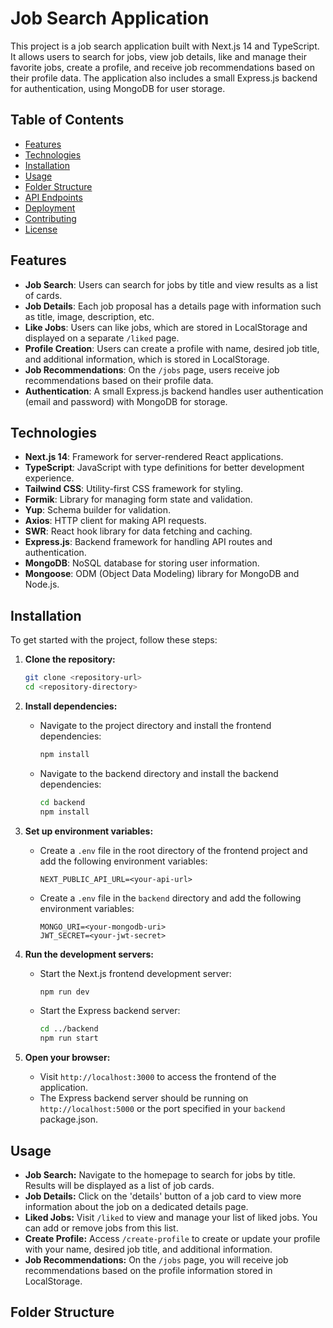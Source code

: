# Job Search Application

This project is a job search application built with Next.js 14 and TypeScript. It allows users to search for jobs, view job details, like and manage their favorite jobs, create a profile, and receive job recommendations based on their profile data. The application also includes a small Express.js backend for authentication, using MongoDB for user storage.

## Table of Contents

- [Features](#features)
- [Technologies](#technologies)
- [Installation](#installation)
- [Usage](#usage)
- [Folder Structure](#folder-structure)
- [API Endpoints](#api-endpoints)
- [Deployment](#deployment)
- [Contributing](#contributing)
- [License](#license)

## Features

- **Job Search**: Users can search for jobs by title and view results as a list of cards.
- **Job Details**: Each job proposal has a details page with information such as title, image, description, etc.
- **Like Jobs**: Users can like jobs, which are stored in LocalStorage and displayed on a separate `/liked` page.
- **Profile Creation**: Users can create a profile with name, desired job title, and additional information, which is stored in LocalStorage.
- **Job Recommendations**: On the `/jobs` page, users receive job recommendations based on their profile data.
- **Authentication**: A small Express.js backend handles user authentication (email and password) with MongoDB for storage.

## Technologies

- **Next.js 14**: Framework for server-rendered React applications.
- **TypeScript**: JavaScript with type definitions for better development experience.
- **Tailwind CSS**: Utility-first CSS framework for styling.
- **Formik**: Library for managing form state and validation.
- **Yup**: Schema builder for validation.
- **Axios**: HTTP client for making API requests.
- **SWR**: React hook library for data fetching and caching.
- **Express.js**: Backend framework for handling API routes and authentication.
- **MongoDB**: NoSQL database for storing user information.
- **Mongoose**: ODM (Object Data Modeling) library for MongoDB and Node.js.

## Installation

To get started with the project, follow these steps:

1. **Clone the repository:**
   ```bash
   git clone <repository-url>
   cd <repository-directory>
   
2. **Install dependencies:**
   - Navigate to the project directory and install the frontend dependencies:
     ```bash
     npm install
     ```

   - Navigate to the backend directory and install the backend dependencies:
     ```bash
     cd backend
     npm install
     ```

3. **Set up environment variables:**
   - Create a `.env` file in the root directory of the frontend project and add the following environment variables:
     ```env
     NEXT_PUBLIC_API_URL=<your-api-url>
     ```
   - Create a `.env` file in the `backend` directory and add the following environment variables:
     ```env
     MONGO_URI=<your-mongodb-uri>
     JWT_SECRET=<your-jwt-secret>
     ```

4. **Run the development servers:**
   - Start the Next.js frontend development server:
     ```bash
     npm run dev
     ```
   - Start the Express backend server:
     ```bash
     cd ../backend
     npm run start
     ```

5. **Open your browser:**
   - Visit `http://localhost:3000` to access the frontend of the application.
   - The Express backend server should be running on `http://localhost:5000` or the port specified in your `backend` package.json.

## Usage

- **Job Search:** Navigate to the homepage to search for jobs by title. Results will be displayed as a list of job cards.
- **Job Details:** Click on the 'details' button of a job card to view more information about the job on a dedicated details page.
- **Liked Jobs:** Visit `/liked` to view and manage your list of liked jobs. You can add or remove jobs from this list.
- **Create Profile:** Access `/create-profile` to create or update your profile with your name, desired job title, and additional information.
- **Job Recommendations:** On the `/jobs` page, you will receive job recommendations based on the profile information stored in LocalStorage.

## Folder Structure

